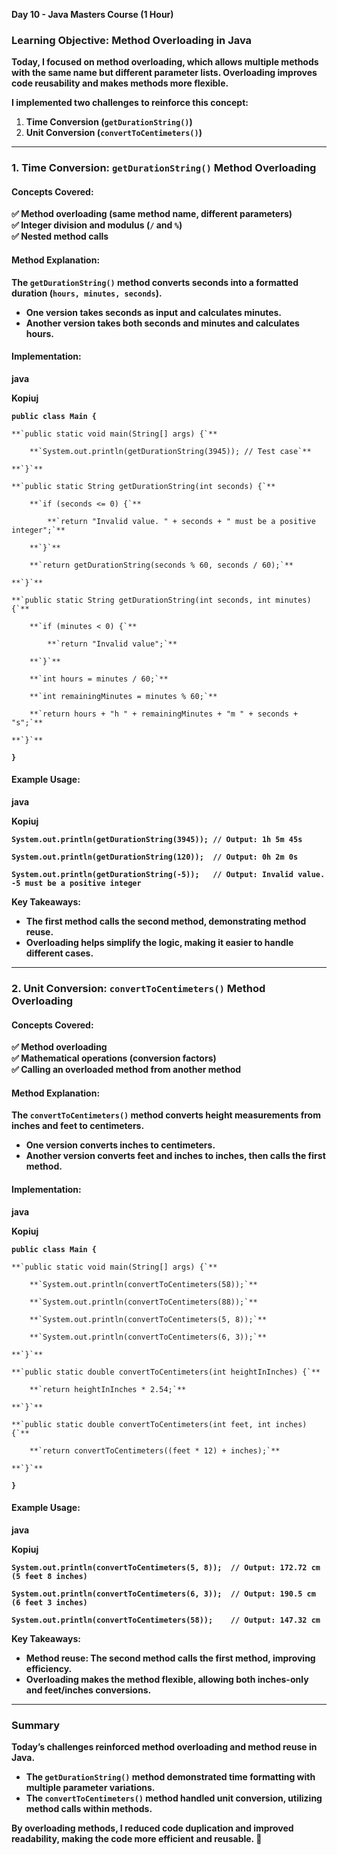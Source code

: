 **Day 10 \- Java Masters Course (1 Hour)**

### **Learning Objective: Method Overloading in Java**

**Today, I focused on method overloading, which allows multiple methods with the same name but different parameter lists. Overloading improves code reusability and makes methods more flexible.**

**I implemented two challenges to reinforce this concept:**

1. **Time Conversion (`getDurationString()`)**  
2. **Unit Conversion (`convertToCentimeters()`)**

---

### **1\. Time Conversion: `getDurationString()` Method Overloading**

#### **Concepts Covered:**

**✅ Method overloading (same method name, different parameters)**  
**✅ Integer division and modulus (`/` and `%`)**  
**✅ Nested method calls**

#### **Method Explanation:**

**The `getDurationString()` method converts seconds into a formatted duration (`hours, minutes, seconds`).**

* **One version takes seconds as input and calculates minutes.**  
* **Another version takes both seconds and minutes and calculates hours.**

#### **Implementation:**

**java**

**Kopiuj**

**`public class Main {`**

    **`public static void main(String[] args) {`**

        **`System.out.println(getDurationString(3945)); // Test case`**

    **`}`**

    **`public static String getDurationString(int seconds) {`**

        **`if (seconds <= 0) {`**

            **`return "Invalid value. " + seconds + " must be a positive integer";`**

        **`}`**

        **`return getDurationString(seconds % 60, seconds / 60);`**

    **`}`**

    **`public static String getDurationString(int seconds, int minutes) {`**

        **`if (minutes < 0) {`**

            **`return "Invalid value";`**

        **`}`**

        **`int hours = minutes / 60;`**

        **`int remainingMinutes = minutes % 60;`**

        **`return hours + "h " + remainingMinutes + "m " + seconds + "s";`**

    **`}`**

**`}`**

#### **Example Usage:**

**java**

**Kopiuj**

**`System.out.println(getDurationString(3945)); // Output: 1h 5m 45s`**

**`System.out.println(getDurationString(120));  // Output: 0h 2m 0s`**

**`System.out.println(getDurationString(-5));   // Output: Invalid value. -5 must be a positive integer`**

**Key Takeaways:**

* **The first method calls the second method, demonstrating method reuse.**  
* **Overloading helps simplify the logic, making it easier to handle different cases.**

---

### **2\. Unit Conversion: `convertToCentimeters()` Method Overloading**

#### **Concepts Covered:**

**✅ Method overloading**  
**✅ Mathematical operations (conversion factors)**  
**✅ Calling an overloaded method from another method**

#### **Method Explanation:**

**The `convertToCentimeters()` method converts height measurements from inches and feet to centimeters.**

* **One version converts inches to centimeters.**  
* **Another version converts feet and inches to inches, then calls the first method.**

#### **Implementation:**

**java**

**Kopiuj**

**`public class Main {`**

    **`public static void main(String[] args) {`**

        **`System.out.println(convertToCentimeters(58));`**

        **`System.out.println(convertToCentimeters(88));`**

        **`System.out.println(convertToCentimeters(5, 8));`**

        **`System.out.println(convertToCentimeters(6, 3));`**

    **`}`**

    **`public static double convertToCentimeters(int heightInInches) {`**

        **`return heightInInches * 2.54;`**

    **`}`**

    **`public static double convertToCentimeters(int feet, int inches) {`**

        **`return convertToCentimeters((feet * 12) + inches);`**

    **`}`**

**`}`**

#### **Example Usage:**

**java**

**Kopiuj**

**`System.out.println(convertToCentimeters(5, 8));  // Output: 172.72 cm (5 feet 8 inches)`**

**`System.out.println(convertToCentimeters(6, 3));  // Output: 190.5 cm (6 feet 3 inches)`**

**`System.out.println(convertToCentimeters(58));    // Output: 147.32 cm`**

**Key Takeaways:**

* **Method reuse: The second method calls the first method, improving efficiency.**  
* **Overloading makes the method flexible, allowing both inches-only and feet/inches conversions.**

---

### **Summary**

**Today’s challenges reinforced method overloading and method reuse in Java.**

* **The `getDurationString()` method demonstrated time formatting with multiple parameter variations.**  
* **The `convertToCentimeters()` method handled unit conversion, utilizing method calls within methods.**

**By overloading methods, I reduced code duplication and improved readability, making the code more efficient and reusable. 🚀**

